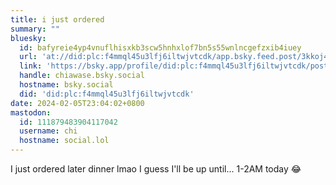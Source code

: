 ```yaml
---
title: i just ordered
summary: ""
bluesky:
  id: bafyreie4yp4vnuflhisxkb3scw5hnhxlof7bn5s55wnlncgefzxib4iuey
  url: 'at://did:plc:f4mmql45u3lfj6iltwjvtcdk/app.bsky.feed.post/3kkoj4yazhk2j'
  link: 'https://bsky.app/profile/did:plc:f4mmql45u3lfj6iltwjvtcdk/post/3kkoj4yazhk2j'
  handle: chiawase.bsky.social
  hostname: bsky.social
  did: 'did:plc:f4mmql45u3lfj6iltwjvtcdk'
date: 2024-02-05T23:04:02+0800
mastodon:
  id: 111879483904117042
  username: chi
  hostname: social.lol
---
```


I just ordered later dinner lmao I guess I'll be up until... 1-2AM today 😂
